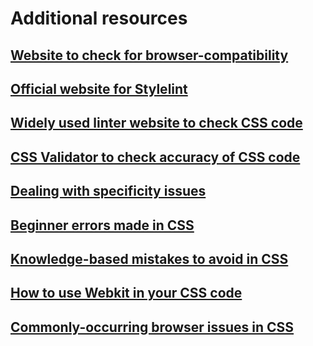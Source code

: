 # Additional resources

## [Website to check for browser-compatibility](http://caniuse.com/)

## [Official website for Stylelint](https://stylelint.io/)

## [Widely used linter website to check CSS code](https://csslint.net/)

## [CSS Validator to check accuracy of CSS code](https://jigsaw.w3.org/css-validator/)

## [Dealing with specificity issues](https://www.freecodecamp.org/news/how-to-tackle-css-specificity-issues-and-when-to-use-the-important-keyword-b54123995e1a/)

## [Beginner errors made in CSS](https://www.sitepoint.com/study-errors-beginners-make-learning-html-css/)

## [Knowledge-based mistakes to avoid in CSS](https://www.webfx.com/blog/web-design/12-common-css-mistakes-web-developers-make/)

## [How to use Webkit in your CSS code](https://www.simplilearn.com/tutorials/css-tutorial/webkit-css)

## [Commonly-occurring browser issues in CSS](https://www.lambdatest.com/blog/css-browser-compatibility-issues/)